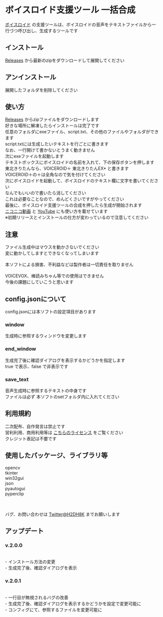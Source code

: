 # ボイスロイド支援ツール 一括合成
[ボイスロイド](https://www.ah-soft.com/voiceroid/) の支援ツールは、ボイスロイドの音声をテキストファイルから一行づつ呼び出し、生成するツールです

## インストール
[Releases](https://github.com/texture08/voiceroid_tool/releases) から最新のzipをダウンロードして展開してください

## アンインストール
展開したフォルダを削除してください

## 使い方
[Releases](https://github.com/texture08/voiceroid_tool/releases) からzipファイルをダウンロードします
<br>好きな場所に解凍したらインストールは完了です
<br>任意のフォルダにexeファイル、script.txt、その他のファイルやフォルダができます
<br>script.txtには生成したいテキストを行ごとに書きます
<br>なお、一行開けて書かないとうまく動きません
<br>次にexeファイルを起動します
<br>テキストボックスにボイスロイドの名前を入れて、下の保存ボタンを押します
<br>東北きりたんなら、VOICEROID＋ 東北きりたんEX* と書きます
<br>VOICEROID＋の＋は全角なので気を付けてください
<br>次にボイスロイドを起動して、ボイスロイドのテキスト欄に文字を書いてください
<br>なんでもいいので書いたら消してください
<br>これは必要なことなので、めんどくさいですがやってください
<br>最後に、ボイスロイド支援ツールの合成を押したら生成が開始されます
<br>[ニコニコ動画](https://nico.ms/sm39961372) と [YouTube](https://youtu.be/wTHKdOxWHso) にも使い方を載せています
<br>※初期リリースとインストールの仕方が変わっているので注意してください

## 注意
ファイル生成中はマウスを動かさないでください
<br>変に動かしてしますとできなくなってしまいます
<br><br>本ソフトによる損害、不利益などは製作者は一切責任を取りません
<br><br>VOICEVOX、棒読みちゃん等での使用はできません
<br>今後の課題にしていこうと思います

## config.jsonについて
config.jsonには本ソフトの設定項目があります
### window
生成時に参照するウィンドウを変更します
### end_window
生成完了後に確認ダイアログを表示するかどうかを指定します
<br>true で表示、false で非表示です
### save_text
音声生成時に参照するテキストの中身です
<br>ファイルは必ず 本ソフトのsetフォルダ内に入れてください

## 利用規約
二次配布、自作発言は禁止です
<br>営利利用、商用利用等は [こちらのライセンス](https://www.ah-soft.com/licensee/voice_individual.html) をご覧ください
<br>クレジット表記は不要です

## 使用したパッケージ、ライブラリ等
opencv
<br>tkinter
<br>win32gui
<br>json
<br>pyautogui
<br>pyperclip

<br><br>バグ、お問い合わせは [Twitter@H2DH8K](https://twitter.com/H2DH8K) までお願いします

## アップデート
### v.2.0.0
<br>- インストール方法の変更
<br>- 生成完了後、確認ダイアログを表示
### v.2.0.1
<br>- 一行目が無視されるバグの改善
<br>- 生成完了後、確認ダイアログを表示するかどうかを設定で変更可能に
<br>- コンフィグにて、参照するファイルを変更可能に
